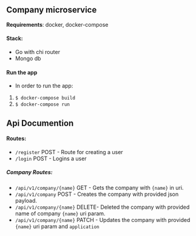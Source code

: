 ## **Company microservice**
**Requirements**: docker, docker-compose
#### **Stack**:
- Go with chi router
- Mongo db


#### Run the app
- In order to run the app:
1. 	`$ docker-compose build`
2. `$ docker-compose run`

## Api Documention

#### Routes:
- `/register` POST - Route for creating a user
- `/login` POST - Logins a user

##### Company Routes:
- `/api/v1/company/{name}` GET - Gets the company with `{name}` in uri.
- `/api/v1/company` 		POST - Creates the company with provided json payload.
- `/api/v1/company/{name}` DELETE- Deleted the company with provided name of company `{name}` uri param.
- `/api/v1/company/{name}` PATCH - Updates the company with provided `{name}` uri param and `application`
